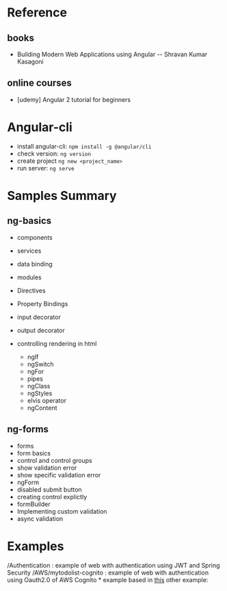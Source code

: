 Reference 
============

## books

* Building Modern Web Applications using Angular  -- Shravan Kumar Kasagoni 

## online courses

* [udemy] Angular 2 tutorial for beginners 


Angular-cli
============

* install angular-cli: `npm install -g @angular/cli`
* check version: `ng version`
* create project `ng new <project_name>`
* run server:   `ng serve`

Samples Summary
================

## ng-basics

* components
* services
* data binding

* modules
* Directives
* Property Bindings
* input decorator
* output decorator
* controlling rendering in html
    * ngIf
    * ngSwitch
    * ngFor
    * pipes
    * ngClass
    * ngStyles
    * elvis operator
    * ngContent


## ng-forms

* forms
* form basics
* control and control groups
* show validation error
* show specific validation error
* ngForm
* disabled submit button
* creating control explictly
* formBuilder
* Implementing custom validation
* async validation


Examples
=============

/Authentication : example of web with authentication using JWT and Spring Security
/AWS/mytodolist-cognito : example of web with authentication using Oauth2.0 of AWS Cognito
	* example based in [this](https://github.com/awslabs/aws-serverless-auth-reference-app.git) other example: 


